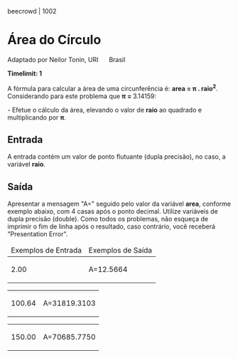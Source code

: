 <div class="header">
<span>beecrowd | 1002</span>
<h1>Área do Círculo</h1>
<div><p>
Adaptado por Neilor Tonin, URI <img alt src="https://resources.beecrowd.com.br/gallery/images/flags/br.gif" style="width: 16px; height: 11px; " /> Brasil</p>
</div>
<strong>Timelimit: 1</strong>
</div>
<div class="problem">
<div class="description">
<p>
A fórmula para calcular a área de uma circunferência é: <strong>area = π . raio<sup>2</sup></strong>. Considerando para este problema que <strong>π = </strong> 3.14159:</p>
<p>
- Efetue o cálculo da área, elevando o valor de <strong>raio</strong> ao quadrado e multiplicando por <strong>π</strong>.</p>
</div>
<h2>Entrada</h2>
<div class="input">
<p>
A entrada contém um valor de ponto flutuante (dupla precisão), no caso, a variável <strong>raio</strong>.</p>
</div>
<h2>Saída</h2>
<div class="output">
<p>
Apresentar a mensagem "A=" seguido pelo valor da variável <strong>area</strong>, conforme exemplo abaixo, com 4 casas após o ponto decimal. Utilize variáveis de dupla precisão (double). Como todos os problemas, não esqueça de imprimir o fim de linha após o resultado, caso contrário, você receberá "Presentation Error".</p>
</div>
<div class="both"></div>
<table>
<thead>
<tr>
<td>Exemplos de Entrada</td>
<td>Exemplos de Saída</td>
</tr>
</thead>
<tbody>
<tr>
<td class="division">
<p>
2.00</p>
</td>
<td>
<p>
A=12.5664</p>
</td>
</tr>
</tbody>
</table>
<table>
<tbody>
<tr>
<td class="division">
<p>
100.64</p>
</td>
<td>
<p>
A=31819.3103</p>
</td>
</tr>
</tbody>
</table>
<table>
<tbody>
<tr>
<td class="division">
<p>
150.00</p>
</td>
<td>
<p>
A=70685.7750</p>
</td>
</tr>
</tbody>
</table>
</div>
